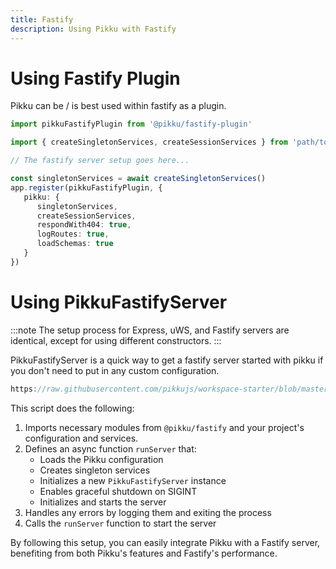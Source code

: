 ```yaml
---
title: Fastify
description: Using Pikku with Fastify
---
```


# Using Fastify Plugin

Pikku can be / is best used within fastify as a plugin.

```typescript title="Fastify plugin"
import pikkuFastifyPlugin from '@pikku/fastify-plugin'

import { createSingletonServices, createSessionServices } from 'path/to/pikku-bootstrap.ts'

// The fastify server setup goes here...

const singletonServices = await createSingletonServices()
app.register(pikkuFastifyPlugin, {
   pikku: {
      singletonServices,
      createSessionServices,
      respondWith404: true,
      logRoutes: true,
      loadSchemas: true
   }
})
```

# Using PikkuFastifyServer

:::note
The setup process for Express, uWS, and Fastify servers are identical, except for using different constructors.
:::

PikkuFastifyServer is a quick way to get a fastify server started with pikku if you don't need to put in any custom configuration. 

```typescript reference title="Test"
https://raw.githubusercontent.com/pikkujs/workspace-starter/blob/master/backends/fastify/bin/start.ts
```

This script does the following:

1. Imports necessary modules from `@pikku/fastify` and your project's configuration and services.
2. Defines an async function `runServer` that:
   - Loads the Pikku configuration
   - Creates singleton services
   - Initializes a new `PikkuFastifyServer` instance
   - Enables graceful shutdown on SIGINT
   - Initializes and starts the server
3. Handles any errors by logging them and exiting the process
4. Calls the `runServer` function to start the server

By following this setup, you can easily integrate Pikku with a Fastify server, benefiting from both Pikku's features and Fastify's performance.